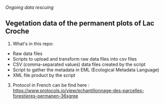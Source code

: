 *Ongoing data rescuing*

## Vegetation data of the permanent plots of Lac Croche 

1. What's in this repo: 
* Raw data files
* Scripts to upload and transform raw data files into csv files
* CSV (comma-separated values) data files created by the script
* Script to gather the metadata in EML (Ecological Metadata Language)
* XML file product by the script

3. Protocol in French can be find here : https://www.protocols.io/view/echantillonnage-des-parcelles-forestieres-permanen-36sgree
